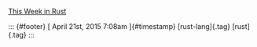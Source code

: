 [This Week in
Rust](%20https://t.umblr.com/redirect?z=http%3A%2F%2Fthis-week-in-rust.org%2F&t=ZWE5ZWRhYjI0OTRjYjk3MDIyZDU4Zjc3OWYzOTU2MTFjZjg1Y2JhNyxLNk0xSHBMSg%3D%3D&b=t%3Af-JKqRHWTpWK1DKXwqj3Yg&p=https%3A%2F%2Fdummdida.tumblr.com%2Fpost%2F116977228300%2Fthis-week-in-rust&m=1)

::: {#footer}
[ April 21st, 2015 7:08am ]{#timestamp} [rust-lang]{.tag} [rust]{.tag}
:::

